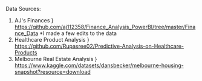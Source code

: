 Data Sources:
1. AJ's Finances } https://github.com/aj112358/Finance_Analysis_PowerBI/tree/master/Finance_Data
*I made a few edits to the data
2. Healthcare Product Analysis } https://github.com/Rupasree02/Predictive-Analysis-on-Healthcare-Products
3. Melbourne Real Estate Analysis } https://www.kaggle.com/datasets/dansbecker/melbourne-housing-snapshot?resource=download
